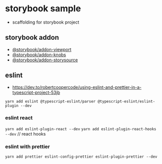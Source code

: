 # storybook sample
- scaffolding for storybook project 

## storybook addon
- [@storybook/addon-viewport](https://www.npmjs.com/package/@storybook/addon-viewport)
- [@storybook/addon-knobs](https://www.npmjs.com/package/@storybook/addon-knobs)
- [@storybook/addon-storysource](https://www.npmjs.com/package/@storybook/addon-storysource)

## eslint
- https://dev.to/robertcoopercode/using-eslint-and-prettier-in-a-typescript-project-53jb

`yarn add eslint @typescript-eslint/parser @typescript-eslint/eslint-plugin --dev`

### eslint react
`yarn add eslint-plugin-react --dev`
`yarn add eslint-plugin-react-hooks --dev` // react hooks

### eslint with prettier
`yarn add prettier eslint-config-prettier eslint-plugin-prettier --dev`

